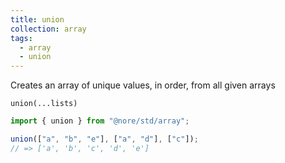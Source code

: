 ```yaml
---
title: union
collection: array
tags:
  - array
  - union
---
```


Creates an array of unique values, in order, from all given arrays

`union(...lists)`

```js
import { union } from "@nore/std/array";

union(["a", "b", "e"], ["a", "d"], ["c"]);
// => ['a', 'b', 'c', 'd', 'e']
```
